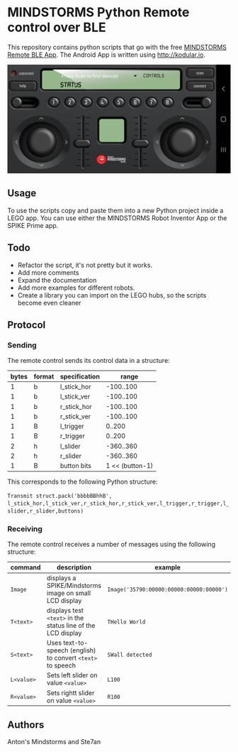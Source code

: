 # MINDSTORMS Python Remote control over BLE

This repository contains python scripts that go with the free [MINDSTORMS Remote BLE App](https://play.google.com/store/apps/details?id=com.antonsmindstorms.mindstormsrc&hl=nl&gl=US). The Android App is written using http://kodular.io.

![MINDSTORMS RC](images/MINDSTORMS_RC.jpg)

## Usage 
To use the scripts copy and paste them into a new Python project inside a LEGO app. You can use either the MINDSTORMS Robot Inventor App or the SPIKE Prime app.

## Todo
- Refactor the script, it's not pretty but it works.
- Add more comments
- Expand the documentation
- Add more examples for different robots.
- Create a library you can import on the LEGO hubs, so the scripts become even cleaner

## Protocol

### Sending
The remote control sends its control data in a structure:

|bytes | format | specification | range |
|------|--------|---------------|-------|
| 1 | b | l_stick_hor | -100..100 |
| 1 | b | l_stick_ver | -100..100 |
| 1 | b | r_stick_hor | -100..100 |
| 1 | b | r_stick_ver | -100..100 |
| 1 | B | l_trigger | 0..200|
| 1 | B | r_trigger | 0..200 |
| 2 | h | l_slider | -360..360 |
| 2 | h | r_slider | -360..360 |
| 1 | B | button bits | 1 << (button-1) |

This corresponds to the following Python structure:

`Transmit struct.pack('bbbbBBhhB', l_stick_hor,l_stick_ver,r_stick_hor,r_stick_ver,l_trigger,r_trigger,l_slider,r_slider,buttons)`

### Receiving
The remote control receives a number of messages using the following structure:

| command | description | example |
|---------|-------------|---------|
|`Image` | displays a SPIKE/Mindstorms image on small LCD display | `Image('35790:00000:00000:00000:00000')`|
|`T<text>` | displays test `<text>` in the status line of the LCD display | `THello World` |
|`S<text>` | Uses text-to-speech (english) to convert `<text>` to speech| `SWall detected` |
|`L<value>` | Sets left slider on value `<value>`| `L100` |
|`R<value>` | Sets rightt slider on value `<value>`| `R100` |

## Authors
Anton's Mindstorms and Ste7an